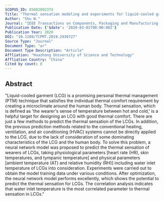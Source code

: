 ```yaml
---
SCOPUS_ID: 85082002374
Title: "Thermal sensation modeling and experiments for liquid-cooled garments"
Author: "Shu W."
Journal: "IEEE Transactions on Components, Packaging and Manufacturing Technology"
Publication Date: {'$date': '2020-03-01T00:00:00Z'}
Publication Year: 2020
DOI: "10.1109/TCPMT.2019.2930727"
Source Type: "Journal"
Document Type: "ar"
Document Type Description: "Article"
Affliation: "Huazhong University of Science and Technology"
Affliation Country: "China"
Cited by count: 8
---
```


## Abstract
"Liquid-cooled garment (LCG) is a promising personal thermal management (PTM) technique that satisfies the individual thermal comfort requirement by creating a microclimate around the human body. Thermal sensation, which is defined as 'the wearer's sense of temperature between hot and cold,' is a helpful target for designing an LCG with good thermal comfort. There are just a few methods to predict the thermal sensation of the LCGs. In addition, the previous prediction methods related to the conventional heating, ventilation, and air conditioning (HVAC) systems cannot be directly applied to the LCG, due to the lack of consideration of some dominating characteristics of the LCG and the human body. To solve this problem, a neural network model was proposed to predict the thermal sensation of wearers of LCGs, taking physiological parameters [heart rate (HR), skin temperatures, and tympanic temperature] and physical parameters [ambient temperature (AT) and relative humidity (RH)] including water inlet temperature of LCGs into consideration. Experiments were carried out to obtain the model training data under various conditions. After optimization, the neural network model performs excellently, which shows the potential to predict the thermal sensation for LCGs. The correlation analysis indicates that water inlet temperature is the most correlated parameter to thermal sensation in LCGs."
